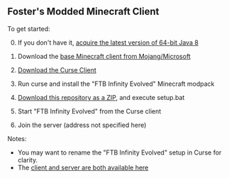 ## Foster's Modded Minecraft Client

To get started:

0. If you don't have it, [acquire the latest version of 64-bit Java 8](http://www.java.com/en/download/windows-64bit.jsp)

0. Download the [base Minecraft client from Mojang/Microsoft](http://s3.amazonaws.com/Minecraft.Download/launcher/Minecraft.jar)

0. [Download the Curse Client](http://mods.curse.com/client)

0. Run curse and install the "FTB Infinity Evolved" Minecraft modpack

0. [Download this repository as a ZIP](https://github.com/unlimitedgore/Minecraft-Client/archive/master.zip), and execute setup.bat

0. Start "FTB Infinity Evolved" from the Curse client

0. Join the server (address not specified here)

Notes:
* You may want to rename the "FTB Infinity Evolved" setup in Curse for clarity.
* The [client and server are both available here](https://github.com/unlimitedgore/Minecraft)
